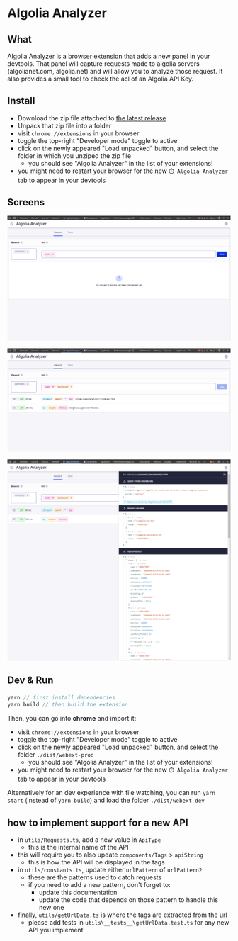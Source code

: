 # Algolia Analyzer

## What

Algolia Analyzer is a browser extension that adds a new panel in your devtools.
That panel will capture requests made to algolia servers (algolianet.com, algolia.net) and will allow you to analyze those request.
It also provides a small tool to check the acl of an Algolia API Key.

## Install

- Download the zip file attached to [the latest release](https://github.com/algolia/algolia-analyzer/releases)
- Unpack that zip file into a folder
- visit `chrome://extensions` in your browser
- toggle the top-right "Developer mode" toggle to active
- click on the newly appeared "Load unpacked" button, and select the folder in which you unziped the zip file
  - you should see "Algolia Analyzer" in the list of your extensions!
- you might need to restart your browser for the new `⏱️ Algolia Analyzer` tab to appear in your devtools

## Screens

![](./images/empty-list.png)

![](./images/list.png)

![](./images/panel.png)

## Dev & Run

```ts
yarn // first install dependencies
yarn build // then build the extension

```

Then, you can go into **chrome** and import it:

- visit `chrome://extensions` in your browser
- toggle the top-right "Developer mode" toggle to active
- click on the newly appeared "Load unpacked" button, and select the folder `./dist/webext-prod`
  - you should see "Algolia Analyzer" in the list of your extensions!
- you might need to restart your browser for the new `⏱️ Algolia Analyzer` tab to appear in your devtools

Alternatively for an dev experience with file watching, you can run `yarn start` (instead of `yarn build`) and load the folder `./dist/webext-dev`

## how to implement support for a new API

- in `utils/Requests.ts`, add a new value in `ApiType`
  - this is the internal name of the API
- this will require you to also update `components/Tags` > `apiString`
  - this is how the API will be displayed in the tags
- in `utils/constants.ts`, update either `urlPattern` of `urlPattern2`
  - these are the patterns used to catch requests
  - if you need to add a new pattern, don't forget to:
    - update this documentation
    - update the code that depends on those pattern to handle this new one
- finally, `utils/getUrlData.ts` is where the tags are extracted from the url
  - please add tests in `utils\__tests__\getUrlData.test.ts` for any new API you implement
